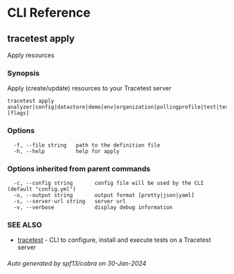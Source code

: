 # CLI Reference
## tracetest apply

Apply resources

### Synopsis

Apply (create/update) resources to your Tracetest server

```
tracetest apply analyzer|config|datastore|demo|env|organization|pollingprofile|test|testrunner|testsuite|variableset [flags]
```

### Options

```
  -f, --file string   path to the definition file
  -h, --help          help for apply
```

### Options inherited from parent commands

```
  -c, --config string       config file will be used by the CLI (default "config.yml")
  -o, --output string       output format [pretty|json|yaml]
  -s, --server-url string   server url
  -v, --verbose             display debug information
```

### SEE ALSO

* [tracetest](tracetest.md)	 - CLI to configure, install and execute tests on a Tracetest server

###### Auto generated by spf13/cobra on 30-Jan-2024
